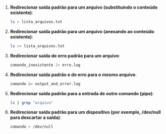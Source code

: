 1. **Redirecionar saída padrão para um arquivo (substituindo o conteúdo existente)**:
   ```bash
   ls > lista_arquivos.txt
   ```

2. **Redirecionar saída padrão para um arquivo (anexando ao conteúdo existente)**:
   ```bash
   ls >> lista_arquivos.txt
   ```

3. **Redirecionar saída de erro padrão para um arquivo**:
   ```bash
   comando_inexistente 2> erro.log
   ```

4. **Redirecionar saída padrão e de erro para o mesmo arquivo**:
   ```bash
   comando &> output_and_error.log
   ```

5. **Redirecionar saída padrão para a entrada de outro comando (pipe)**:
   ```bash
   ls | grep "arquivo"
   ```

6. **Redirecionar saída padrão para um dispositivo (por exemplo, /dev/null para descartar a saída)**:
   ```bash
   comando > /dev/null
   ```